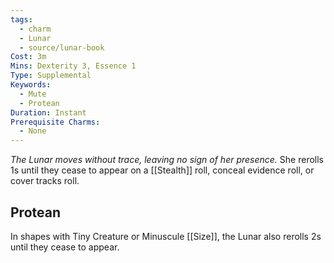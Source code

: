 ```yaml
---
tags:
  - charm
  - Lunar
  - source/lunar-book
Cost: 3m
Mins: Dexterity 3, Essence 1
Type: Supplemental
Keywords:
  - Mute
  - Protean
Duration: Instant
Prerequisite Charms:
  - None
---
```

*The Lunar moves without trace, leaving no sign of her presence.*
She rerolls 1s until they cease to appear on a [[Stealth]] roll, conceal evidence roll, or cover tracks roll. 
## Protean 

In shapes with Tiny Creature or Minuscule [[Size]], the Lunar also rerolls 2s until they cease to appear.